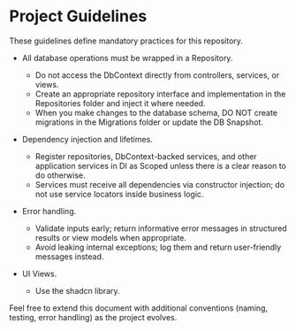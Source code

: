 # Project Guidelines

These guidelines define mandatory practices for this repository.

- All database operations must be wrapped in a Repository.
    - Do not access the DbContext directly from controllers, services, or views.
    - Create an appropriate repository interface and implementation in the Repositories folder and inject it where needed.
    - When you make changes to the database schema, DO NOT create migrations in the Migrations folder or update the DB Snapshot.
- Dependency injection and lifetimes.
    - Register repositories, DbContext-backed services, and other application services in DI as Scoped unless there is a clear reason to do otherwise.
    - Services must receive all dependencies via constructor injection; do not use service locators inside business logic.

- Error handling.
    - Validate inputs early; return informative error messages in structured results or view models when appropriate.
    - Avoid leaking internal exceptions; log them and return user-friendly messages instead.

- UI Views.
    - Use the shadcn library. 

Feel free to extend this document with additional conventions (naming, testing, error handling) as the project evolves.
